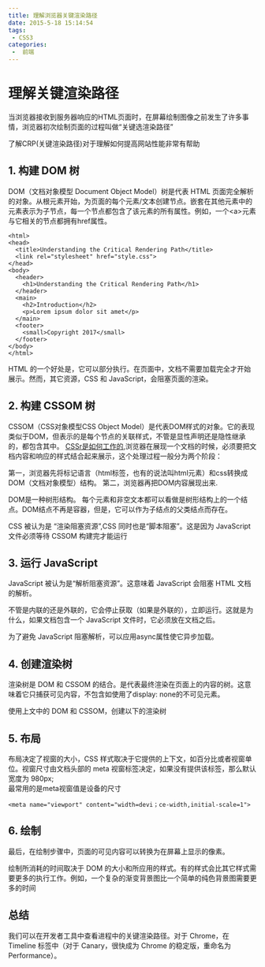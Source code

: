 ```yaml
---
title: 理解浏览器关键渲染路径
date: 2015-5-18 15:14:54
tags:
 - CSS3
categories:
 -  前端
---
```


# 理解关键渲染路径
当浏览器接收到服务器响应的HTML页面时，在屏幕绘制图像之前发生了许多事情，浏览器初次绘制页面的过程叫做“关键选渲染路径”

了解CRP(关键渲染路径)对于理解如何提高网站性能非常有帮助


##	1. 构建 DOM 树
DOM（文档对象模型 Document Object Model）树是代表 HTML 页面完全解析的对象。从根元素<html>开始，为页面的每个元素/文本创建节点。嵌套在其他元素中的元素表示为子节点，每一个节点都包含了该元素的所有属性。例如，一个&lt;a&gt;元素与它相关的节点都拥有href属性。

	<html>
	<head>
	  <title>Understanding the Critical Rendering Path</title>
	  <link rel="stylesheet" href="style.css">
	</head>
	<body>
	  <header>
	    <h1>Understanding the Critical Rendering Path</h1>
	  </header>
	  <main>
	    <h2>Introduction</h2>
	    <p>Lorem ipsum dolor sit amet</p>
	  </main>
	  <footer>
	    <small>Copyright 2017</small>
	  </footer>
	</body>
	</html>
HTML 的一个好处是，它可以部分执行。在页面中，文档不需要加载完全才开始展示。然而，其它资源，CSS 和 JavaScript，会阻塞页面的渲染。

##	2. 构建 CSSOM 树

CSSOM（CSS对象模型CSS Object Model）是代表DOM样式的对象。它的表现类似于DOM，但表示的是每个节点的关联样式，不管是显性声明还是隐性继承的，都包含其中。
[CSSr是如何工作的](https://developer.mozilla.org/zh-CN/docs/Web/Guide/CSS/Getting_started/How_CSS_works),浏览器在展现一个文档的时候，必须要把文档内容和响应的样式结合起来展示，这个处理过程一般分为两个阶段：

第一，浏览器先将标记语言（html标签，也有的说法叫html元素）和css转换成DOM（文档对象模型）结构。
第二，浏览器再把DOM内容展现出来.

DOM是一种树形结构。 每个元素和非空文本都可以看做是树形结构上的一个结点。DOM结点不再是容器，但是，它可以作为子结点的父类结点而存在。

CSS 被认为是 “渲染阻塞资源”,CSS 同时也是“脚本阻塞”。这是因为 JavaScript 文件必须等待 CSSOM 构建完才能运行
##	3. 运行 JavaScript

JavaScript 被认为是“解析阻塞资源”。这意味着 JavaScript 会阻塞 HTML 文档的解析。

不管是内联的还是外联的，它会停止获取（如果是外联的），立即运行。这就是为什么，如果文档包含一个 JavaScript 文件时，它必须放在文档之后。

为了避免 JavaScript 阻塞解析，可以应用async属性使它异步加载。

##	4. 创建渲染树

渲染树是 DOM 和 CSSOM 的结合。是代表最终渲染在页面上的内容的树。这意味着它只捕获可见内容，不包含如使用了display: none的不可见元素。

使用上文中的 DOM 和 CSSOM，创建以下的渲染树

##	5. 布局

布局决定了视窗的大小，CSS 样式取决于它提供的上下文，如百分比或者视窗单位。视窗尺寸由文档头部的 meta 视窗标签决定，如果没有提供该标签，那么默认宽度为 980px;	
最常用的是meta视窗值是设备的尺寸

	<meta name="viewport" content="width=devi；ce-width,initial-scale=1">

##	6. 绘制
最后，在绘制步骤中，页面的可见内容可以转换为在屏幕上显示的像素。

绘制所消耗的时间取决于 DOM 的大小和所应用的样式。有的样式会比其它样式需要更多的执行工作。例如，一个复杂的渐变背景图比一个简单的纯色背景图需要更多的时间

## 总结
我们可以在开发者工具中查看进程中的关键渲染路径。对于 Chrome，在 Timeline 标签中（对于 Canary，很快成为 Chrome 的稳定版，重命名为 Performance）。

